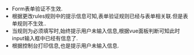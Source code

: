 * Form表单验证不生效.
* 根据更改rules规则中的提示信息可知,表单验证规则已经与表单相关联.但是表单规则不生效..
* 当规则为必须填写时,始终提示用户未输入信息,根据vue面板判断可知此时input输入框中已经有信息了.
* 根据控制台打印信息,也是提示用户未输入信息.

